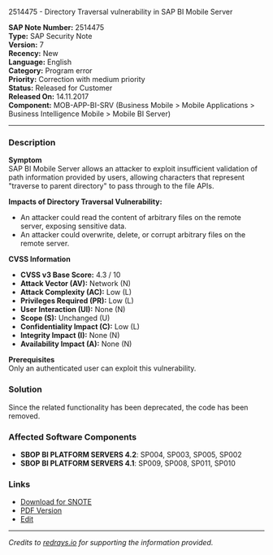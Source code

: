 2514475 - Directory Traversal vulnerability in SAP BI Mobile Server

**SAP Note Number:** 2514475  
**Type:** SAP Security Note  
**Version:** 7  
**Recency:** New  
**Language:** English  
**Category:** Program error  
**Priority:** Correction with medium priority  
**Status:** Released for Customer  
**Released On:** 14.11.2017  
**Component:** MOB-APP-BI-SRV (Business Mobile > Mobile Applications > Business Intelligence Mobile > Mobile BI Server)

---

### Description

**Symptom**  
SAP BI Mobile Server allows an attacker to exploit insufficient validation of path information provided by users, allowing characters that represent "traverse to parent directory" to pass through to the file APIs.

**Impacts of Directory Traversal Vulnerability:**
- An attacker could read the content of arbitrary files on the remote server, exposing sensitive data.
- An attacker could overwrite, delete, or corrupt arbitrary files on the remote server.

**CVSS Information**  
- **CVSS v3 Base Score:** 4.3 / 10  
- **Attack Vector (AV):** Network (N)  
- **Attack Complexity (AC):** Low (L)  
- **Privileges Required (PR):** Low (L)  
- **User Interaction (UI):** None (N)  
- **Scope (S):** Unchanged (U)  
- **Confidentiality Impact (C):** Low (L)  
- **Integrity Impact (I):** None (N)  
- **Availability Impact (A):** None (N)  

**Prerequisites**  
Only an authenticated user can exploit this vulnerability.

### Solution
Since the related functionality has been deprecated, the code has been removed.

### Affected Software Components
- **SBOP BI PLATFORM SERVERS 4.2**: SP004, SP003, SP005, SP002  
- **SBOP BI PLATFORM SERVERS 4.1**: SP009, SP008, SP011, SP010  

### Links
- [Download for SNOTE](https://notesdownloads.sap.com/note/0040000020180452017)
- [PDF Version](https://userapps.support.sap.com/sap/support/sfm/notes/print/0002514475?language=en-US&token=15685FE35E04B879F0CCA831A2528011)
- [Edit](https://me.sap.com/sap/support/notes/edit/0002514475)

---

*Credits to [redrays.io](https://redrays.io) for supporting the information provided.*